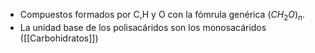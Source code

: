 - Compuestos formados por C,H y O con la fómrula genérica $(CH_{2}O)_{n}$. 
- La unidad base de los polisacáridos son los monosacáridos ([[Carbohidratos]])


